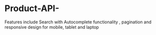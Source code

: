 # Product-API-
Features include Search with Autocomplete functionality , pagination and responsive design for mobile, tablet and laptop
